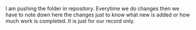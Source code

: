 I am pushing the folder in repository.
Everytime we do changes then we have to note down here the changes just to know what new is added or how much work is completed.
It is just for our record only.